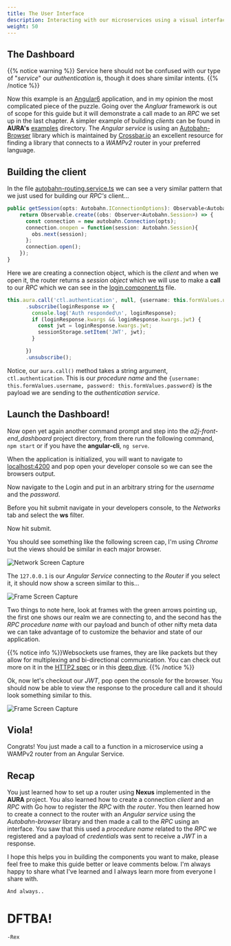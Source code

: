 ```yaml
---
title: The User Interface
description: Interacting with our microservices using a visual interface.
weight: 50
---
```


## The Dashboard

{{% notice warning %}} Service here should not be confused with our type of "*service*" our *authentication* is, though it does share similar intents. 
{{% /notice %}}

Now this example is an [Angular6](https://angular.io) application, and in my opinion the most complicated piece of the puzzle. Going over the *Angluar* framework is out of scope for this guide but it will demonstrate a call made to an *RPC* we set up in the last chapter. A simpler example of building *clients* can be found in **AURA's** [examples](https://github.com/CodeForPortland/ctl-aura/tree/master/examples) directory.
The *Angular service* is using an [Autobahn-Browser](https://github.com/crossbario/autobahn-js-browser) library which is maintained by [Crossbar.io](https://crossbar.io) an excellent resource for finding a library that connects to a *WAMPv2* router in your preferred language. 

## Building the client

In the file [autobahn-routing.service.ts](https://github.com/CodeForPortland/a2j-front-end_dashboard/blob/master/src/a2j/services/autobahn-routing.service.ts) we can see a very similar pattern that we just used for building our *RPC's* client...

```typescript
public getSession(opts: Autobahn.IConnectionOptions): Observable<Autobahn.Session> {
    return Observable.create((obs: Observer<Autobahn.Session>) => {
      const connection = new autobahn.Connection(opts);
      connection.onopen = function(session: Autobahn.Session){
        obs.next(session);
      };
      connection.open();
    });
}
```

Here we are creating a connection object, which is the *client* and when we open it, the router returns a *session object* which we will use to make a **call** to our *RPC* which we can see in the [login.component.ts](https://github.com/CodeForPortland/a2j-front-end_dashboard/blob/master/src/a2j/login-component/login.component.ts) file.

```typescript
this.aura.call('ctl.authentication', null, {username: this.formValues.username, password: this.formValues.password})
      .subscribe(loginResponse => {
        console.log('Auth responded\n', loginResponse);
        if (loginResponse.kwargs && loginResponse.kwargs.jwt) {
          const jwt = loginResponse.kwargs.jwt;
          sessionStorage.setItem('JWT', jwt);
        }

      })
      .unsubscribe();
```

Notice, our `aura.call()` method takes a string argument, `ctl.authentication`. This is our *procedure name* and the `{username: this.formValues.username, password: this.formValues.password}` is the payload we are sending to the *authentication service*.

## Launch the Dashboard!

Now open yet again another command prompt and step into the *a2j-front-end_dashboard* project directory, from there run the following command, `npm start` or if you have the **angular-cli**, `ng serve`.

When the application is initialized, you will want to navigate to [localhost:4200](http://localhost:4200) and pop open your developer console so we can see the browsers output. 

Now navigate to the Login and put in an arbitrary string for the *username* and the *password*.

Before you hit submit navigate in your developers console, to the *Networks* tab and select the **ws** filter.

Now hit submit. 

You should see something like the following screen cap, I'm using *Chrome* but the views should be similar in each major browser. 

![Network Screen Capture](/access2justicePDX/documentation/deployments/local-deploy/user-interface/network-screen-cap.png)

The `127.0.0.1` is our *Angular Service* connecting to *the Router* if you select it, it should now show a screen similar to this...

![Frame Screen Capture](/access2justicePDX/documentation/deployments/local-deploy/user-interface/frame-screen-cap.png)

Two things to note here, look at frames with the green arrows pointing up, the first one shows our realm we are connecting to, and the second has the *RPC procedure name* with our payload and bunch of other nifty meta data we can take advantage of to customize the behavior and state of our application.

{{% notice info %}}Websockets use frames, they are like packets but they allow for multiplexing and bi-directional communication. You can check out more on it in the [HTTP2 spec](https://httpwg.org/specs/rfc7540.html#FramingLayer) or in this [deep dive](https://blog.sessionstack.com/how-javascript-works-deep-dive-into-websockets-and-http-2-with-sse-how-to-pick-the-right-path-584e6b8e3bf7). 
{{% /notice %}}

Ok, now let's checkout our *JWT*, pop open the console for the browser. You should now be able to view the response to the procedure call and it should look something similar to this.

![Frame Screen Capture](/access2justicePDX/documentation/deployments/local-deploy/user-interface/jwt-screen-cap.png)

## Viola!

Congrats! You just made a call to a function in a microservice using a WAMPv2 router from an Angular Service. 


## Recap

You just learned how to set up a router using **Nexus** implemented in the **AURA** project. You also learned how to create a connection *client* and an *RPC* with Go how to register the *RPC* with *the router*. You then learned how to create a connect to the router with an *Angular service* using the *Autobahn-browser* library and then made a call to the *RPC* using an interface. You saw that this used a *procedure name* related to the *RPC* we registered and a payload of *credentials* was sent to receive a *JWT* in a response.

I hope this helps you in building the components you want to make, please feel free to make this guide better or leave comments below. I'm always happy to share what I've learned and I always learn more from everyone I share with. 

    And always..
    
# DFTBA! 

    -Rex